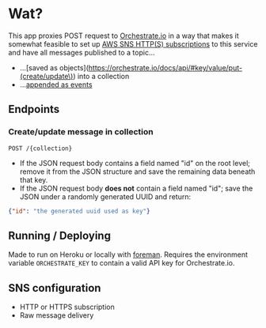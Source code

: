 # Wat?

This app proxies POST request to [Orchestrate.io](http://orchestrate.io) in a way that makes it somewhat feasible to set up [AWS SNS HTTP(S) subscriptions](http://docs.aws.amazon.com/sns/latest/dg/SendMessageToHttp.html) to this service and have all messages published to a topic...

* ...[saved as objects](https://orchestrate.io/docs/api/#key/value/put-(create/update\)) into a collection
* ...[appended as events](https://orchestrate.io/docs/api/#events/put)

## Endpoints

### Create/update message in collection
`POST /{collection}`

* If the JSON request body contains a field named "id" on the root level; remove it from the JSON structure and save the remaining data beneath that key.
* If the JSON request body **does not** contain a field named "id"; save the JSON under a randomly generated UUID and return:
```json
{"id": "the generated uuid used as key"}
```

## Running / Deploying
Made to run on Heroku or locally with [foreman](http://ddollar.github.io/foreman/). Requires the environment variable `ORCHESTRATE_KEY` to contain a valid API key for Orchestrate.io.

## SNS configuration
* HTTP or HTTPS subscription
* Raw message delivery